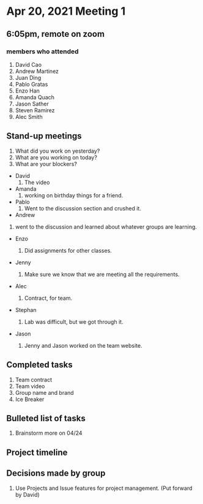 # Apr 20, 2021 Meeting 1

## 6:05pm, remote on zoom

<!-- Header—date, time, method (e.g. physical location or Skype call), full names of the members who attended -->

### members who attended

1. David Cao
2. Andrew Martinez
3. Juan Ding
4. Pablo Gratas
5. Enzo Han
6. Amanda Quach
7. Jason Sather
8. Steven Ramirez
9. Alec Smith

## Stand-up meetings

1. What did you work on yesterday?
2. What are you working on today?
3. What are your blockers?

- David
  1. The video
- Amanda
  1. working on birthday things for a friend.
- Pablo
  1. Went to the discussion section and crushed it.
- Andrew

1. went to the discussion and learned about whatever groups are learning.

- Enzo
  1. Did assignments for other classes.
- Jenny

  1. Make sure we know that we are meeting all the requirements.

- Alec

  1. Contract, for team.

- Stephan

  1. Lab was difficult, but we got through it.

- Jason

  1. Jenny and Jason worked on the team website.

<!-- Objective statement—1-2 sentences that establish the goal or purpose of the meeting (e.g., to share findings and progress, to decide on a design, or to brainstorm) -->

## Completed tasks

1. Team contract
2. Team video
3. Group name and brand
4. Ice Breaker
<!-- from previous week or last meeting, including: -->

## Bulleted list of tasks

1. Brainstorm more on 04/24
<!-- Person(s) assigned to each task (“task owner”)
Short summary of status (e.g., completed and submitted on Carmen or in progress or pending group review)
 -->

<!-- Tasks to be completed for the upcoming week, including:
Bulleted list of tasks
Person(s) assigned to the task (“task owner”) -->

## Project timeline

 <!-- (may be presented as a Gantt chart) indicating major milestones and deadlines -->

## Decisions made by group

1. Use Projects and Issue features for project management.
(Put forward by David)
<!-- with key information about how the decisions were made (e.g., group consensus, decided by project manager) -->
